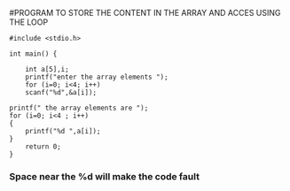   #PROGRAM TO STORE THE CONTENT IN THE ARRAY AND ACCES USING THE LOOP 
```
#include <stdio.h>

int main() {
    
    int a[5],i;
    printf("enter the array elements ");
    for (i=0; i<4; i++)
    scanf("%d",&a[i]);

printf(" the array elements are ");
for (i=0; i<4 ; i++)
{
    printf("%d ",a[i]);
}
    return 0;
}
```
### Space near the %d will make the code fault
